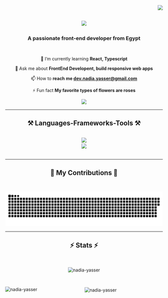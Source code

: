 <img align="right" src="https://komarev.com/ghpvc/?username=nadia-yasser&label=Profile%20views&color=0e75b6&style=flat" />

<h1 align="center">
    <img src="https://readme-typing-svg.herokuapp.com/?font=Righteous&size=35&center=true&vCenter=true&width=500&height=70&duration=4000&lines=Hi+There!+👋;+I'm+Nadia+Yasser!;" />
</h1>

<h3 align="center">A passionate front-end developer from Egypt</h3>

<br/>

<div align="center">
 
 🌱 I’m currently learning **React, Typescript**

💬 Ask me about **FrontEnd Developent, build responsive web apps**

📫 How to **reach me dev.nadia.yasser@gmail.com**

⚡ Fun fact **My favorite types of flowers are roses**

 </div>
 
<div align="center"> 
  
  <a href="https://www.linkedin.com/in/nadia-y-6b0142362" target="_blank">
    <img src="https://img.shields.io/badge/LinkedIn-0077B5?style=for-the-badge&logo=linkedin&logoColor=white" target="_blank" />
  </a>
  
</div>

 <hr/>
 
<h2 align="center">⚒️ Languages-Frameworks-Tools ⚒️</h2>
<br/>
<div align="center">
    <img src="https://skillicons.dev/icons?i=react,javascript,bootstrap,html,css,tailwind" /><br/>
    <img src="https://skillicons.dev/icons?i=typescript,vscode,git,github,figma,sass,redux,mui" /><br>
</div>

<br/>
<hr/>

<div align="center">
  <h2>🐍 My Contributions 🐍</h2>
  <br>
  
  ![snake gif](https://github.com/nadia-yasser/nadia-yasser/blob/output/github-contribution-grid-snake-dark.svg)
  <br/>
</div>

<hr/>

<h2 align="center">⚡ Stats ⚡</h2>
<br>
<div align="center">
  <p><img align="center" src="https://github-readme-streak-stats.herokuapp.com/?user=nadia-yasser&count_private=true&theme=react&border_radius=10" alt="nadia-yasser" /></p><br/>
  <p><img align="left" src="https://github-readme-stats.vercel.app/api/top-langs?username=nadia-yasser&show_icons=true&locale=en&langs_count=8&layout=compact&theme=react&border_radius=10&size_weight=0.5&count_weight=0.5&exclude_repo=github-readme-stats" alt="nadia-yasser" /></p>

<p>&nbsp;<img align="center" src="https://github-readme-stats.vercel.app/api?username=nadia-yasser&count_private=true&show_icons=true&theme=react&rank_icon=github&border_radius=10" alt="nadia-yasser" /></p>

</div>

<br/><br/>

<br/>
